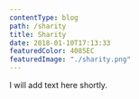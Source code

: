 ```yaml
---
contentType: blog
path: /sharity
title: Sharity
date: 2018-01-10T17:13:33
featuredColor: 4085EC
featuredImage: "./sharity.png"
---
```

I will add text here shortly.